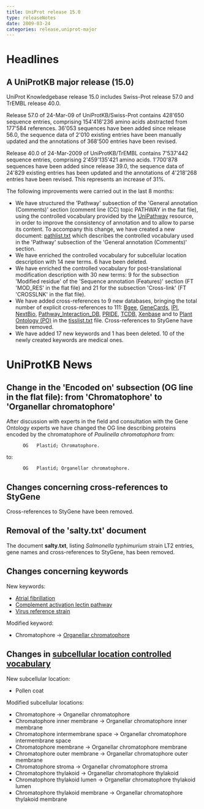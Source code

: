 ```yaml
---
title: UniProt release 15.0
type: releaseNotes
date: 2009-03-24
categories: release,uniprot-major
---
```


# Headlines

## A UniProtKB major release (15.0)

UniProt Knowledgebase release 15.0 includes Swiss-Prot release 57.0 and TrEMBL release 40.0.

Release 57.0 of 24-Mar-09 of UniProtKB/Swiss-Prot contains 428'650 sequence entries, comprising 154'416'236 amino acids abstracted from 177'584 references. 36'053 sequences have been added since release 56.0, the sequence data of 2'010 existing entries have been manually updated and the annotations of 368'500 entries have been revised.

Release 40.0 of 24-Mar-2009 of UniProtKB/TrEMBL contains 7'537'442 sequence entries, comprising 2'459'135'421 amino acids. 1'700'878 sequences have been added since release 39.0, the sequence data of 24'829 existing entries has been updated and the annotations of 4'218'268 entries have been revised. This represents an increase of 31%.

The following improvements were carried out in the last 8 months:

-   We have structured the 'Pathway' subsection of the 'General annotation (Comments)' section (comment line (CC) topic PATHWAY in the flat file), using the controlled vocabulary provided by the [UniPathway](http://www.grenoble.prabi.fr/obiwarehouse/unipathway) resource, in order to improve the consistency of annotation and to allow to parse its content. To accompany this change, we have created a new document: [pathlist.txt](https://ftp.uniprot.org/pub/databases/uniprot/current_release/knowledgebase/complete/docs/pathlist) which describes the controlled vocabulary used in the 'Pathway' subsection of the 'General annotation (Comments)' section.
-   We have enriched the controlled vocabulary for subcellular location description with 14 new terms. 6 have been deleted.
-   We have enriched the controlled vocabulary for post-translational modification description with 30 new terms: 9 for the subsection 'Modified residue' of the 'Sequence annotation (Features)' section (FT 'MOD\_RES' in the flat file) and 21 for the subsection 'Cross-link' (FT 'CROSSLNK' in the flat file).
-   We have added cross-references to 9 new databases, bringing the total number of explicit cross-references to 111: [Bgee](http://bgee.unil.ch/bgee/bgee), [GeneCards](http://www.genecards.org/), [IPI](http://www.ebi.ac.uk/IPI/IPIhelp.html), [NextBio](http://www.nextbio.com/), [Pathway\_Interaction\_DB](http://pid.nci.nih.gov/), [PRIDE](http://www.ebi.ac.uk/pride//), [TCDB](http://www.tcdb.org/), [Xenbase](http://www.xenbase.org/) and to [Plant Ontology (PO)](http://www.plantontology.org/) in the [tisslist.txt](https://ftp.uniprot.org/pub/databases/uniprot/current_release/knowledgebase/complete/docs/tisslist) file. Cross-references to StyGene have been removed.
-   We have added 17 new keywords and 1 has been deleted. 10 of the newly created keywords are medical ones.

# UniProtKB News

## Change in the 'Encoded on' subsection (OG line in the flat file): from 'Chromatophore' to 'Organellar chromatophore'

After discussion with experts in the field and consultation with the Gene Ontology experts we have changed the OG line describing proteins encoded by the chromatophore of *Paulinella chromatophora* from:

          OG   Plastid; Chromatophore.
         

to:

          OG   Plastid; Organellar chromatophore.
         

## Changes concerning cross-references to StyGene

Cross-references to StyGene have been removed.

## Removal of the 'salty.txt' document

The document **salty.txt**, listing *Salmonella typhimurium* strain LT2 entries, gene names and cross-references to StyGene, has been removed.

## Changes concerning keywords

New keywords:

-   [Atrial fibrillation](https://www.uniprot.org/keywords/KW-1015)
-   [Complement activation lectin pathway](https://www.uniprot.org/keywords/KW-1016)
-   [Virus reference strain](https://www.uniprot.org/keywords/KW-1017)

Modified keyword:

-   Chromatophore -&gt; [Organellar chromatophore](https://www.uniprot.org/keywords/KW-0622)

## Changes in [subcellular location controlled vocabulary](https://ftp.uniprot.org/pub/databases/uniprot/current_release/knowledgebase/complete/docs/subcell)

New subcellular location:

-   Pollen coat

Modified subcellular locations:

-   Chromatophore -&gt; Organellar chromatophore
-   Chromatophore inner membrane -&gt; Organellar chromatophore inner membrane
-   Chromatophore intermembrane space -&gt; Organellar chromatophore intermembrane space
-   Chromatophore membrane -&gt; Organellar chromatophore membrane
-   Chromatophore outer membrane -&gt; Organellar chromatophore outer membrane
-   Chromatophore stroma -&gt; Organellar chromatophore stroma
-   Chromatophore thylakoid -&gt; Organellar chromatophore thylakoid
-   Chromatophore thylakoid lumen -&gt; Organellar chromatophore thylakoid lumen
-   Chromatophore thylakoid membrane -&gt; Organellar chromatophore thylakoid membrane
